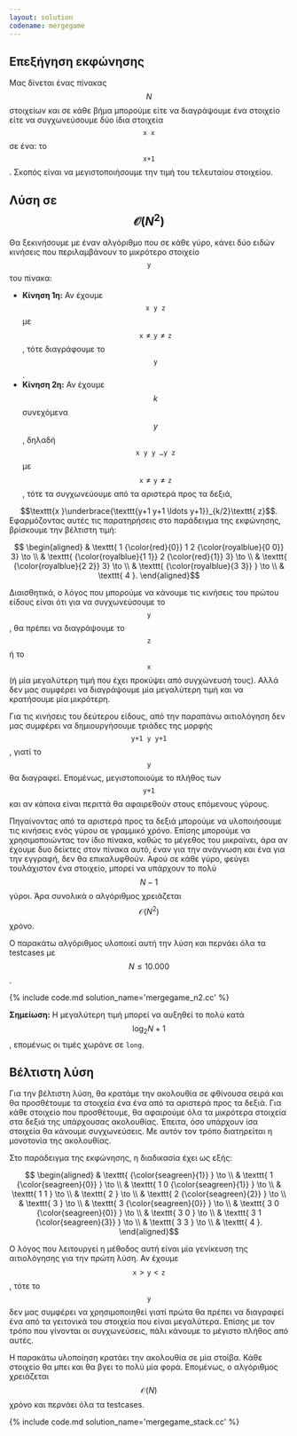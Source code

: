 ```yaml
---
layout: solution
codename: mergegame
---
```


## Επεξήγηση εκφώνησης

Μας δίνεται ένας πίνακας $$N$$ στοιχείων και σε κάθε βήμα μπορούμε είτε να διαγράψουμε ένα στοιχείο είτε να συγχωνεύσουμε δύο ίδια στοιχεία $$\texttt{x x}$$ σε ένα: το $$\texttt{x+1}$$. Σκοπός είναι να μεγιστοποιήσουμε την τιμή του τελευταίου στοιχείου.

## Λύση σε $$\mathcal{O}(N^2)$$

Θα ξεκινήσουμε με έναν αλγόριθμο που σε κάθε γύρο, κάνει δύο ειδών κινήσεις που περιλαμβάνουν το μικρότερο στοιχείο $$\texttt{y}$$ του πίνακα:
- **Κίνηση 1η:** Αν έχουμε $$\texttt{x y z}$$ με $$\texttt{x} \neq \texttt{y} \neq  \texttt{z}$$, τότε διαγράφουμε το $$\texttt{y}$$. 
- **Κίνηση 2η:** Αν έχουμε $$k$$ συνεχόμενα $$y$$, δηλαδή $$\texttt{x y y \ldots y z}$$ με $$\texttt{x} \neq \texttt{y} \neq  \texttt{z}$$, τότε τα συγχωνεύουμε από τα αριστερά προς τα δεξιά,
<center>
$$\texttt{x }\underbrace{\texttt{y+1 y+1 \ldots y+1}}_{k/2}\texttt{ z}$$. 
</center>
Εφαρμόζοντας αυτές τις παρατηρήσεις στο παράδειγμα της εκφώνησης, βρίσκουμε την βέλτιστη τιμή:

$$
\begin{aligned}
& \texttt{ 1 {\color{red}{0}} 1 2 {\color{royalblue}{0 0}} 3}  \to \\
& \texttt{ {\color{royalblue}{1 1}} 2 {\color{red}{1}} 3} \to \\
& \texttt{ {\color{royalblue}{2 2}} 3} \to \\
& \texttt{ {\color{royalblue}{3 3}} } \to \\
& \texttt{ 4 }.
\end{aligned}$$

Διαισθητικά, ο λόγος που μπορούμε να κάνουμε τις κινήσεις του πρώτου είδους είναι ότι για να συγχωνεύσουμε το $$\texttt{y}$$, θα πρέπει να διαγράψουμε το $$\texttt{z}$$ ή το $$\texttt{x}$$ (ή μία μεγαλύτερη τιμή που έχει προκύψει από συγχώνευσή τους). Αλλά δεν μας συμφέρει να διαγράψουμε μία μεγαλύτερη τιμή και να κρατήσουμε μία μικρότερη.

Για τις κινήσεις του δεύτερου είδους, από την παραπάνω αιτιολόγηση δεν μας συμφέρει να δημιουργήσουμε τριάδες της μορφής $$\texttt{y+1 y y+1}$$, γιατί το $$\texttt{y}$$ θα διαγραφεί. Επομένως, μεγιστοποιούμε το πλήθος των $$\texttt{y+1}$$ και αν κάποια είναι περιττά θα αφαιρεθούν στους επόμενους γύρους.

Πηγαίνοντας από τα αριστερά προς τα δεξιά μπορούμε να υλοποιήσουμε τις κινήσεις ενός γύρου σε γραμμικό χρόνο. Επίσης μπορούμε να χρησιμοποιώντας τον ίδιο πίνακα, καθώς το μέγεθος του μικραίνει, άρα αν έχουμε δυο δείκτες στον πίνακα αυτό, έναν για την ανάγνωση και ένα για την εγγραφή, δεν θα επικαλυφθούν. Αφού σε κάθε γύρο, φεύγει τουλάχιστον ένα στοιχείο, μπορεί να υπάρχουν το πολύ $$N - 1$$ γύροι. Άρα συνολικά ο αλγόριθμος χρειάζεται $$\mathcal{O}(N^2)$$ χρόνο. 

Ο παρακάτω αλγόριθμος υλοποιεί αυτή την λύση και περνάει όλα τα testcases με $$N \leq 10.000$$.

{% include code.md solution_name='mergegame_n2.cc'  %}

**Σημείωση:** Η μεγαλύτερη τιμή μπορεί να αυξηθεί το πολύ κατά $$\log_2 N + 1$$, επομένως οι τιμές χωράνε σε ``long``. 

## Βέλτιστη λύση

Για την βέλτιστη λύση, θα κρατάμε την ακολουθία σε φθίνουσα σειρά και θα προσθέτουμε τα στοιχεία ένα ένα από τα αριστερά προς τα δεξιά. Για κάθε στοιχείο που προσθέτουμε, θα αφαιρούμε όλα τα μικρότερα στοιχεία στα δεξιά της υπάρχουσας ακολουθίας. Έπειτα, όσο υπάρχουν ίσα στοιχεία θα κάνουμε συγχωνεύσεις. Με αυτόν τον τρόπο διατηρείται η μονοτονία της ακολουθίας. 

Στο παράδειγμα της εκφώνησης, η διαδικασία έχει ως εξής:

$$
\begin{aligned}
& \texttt{ {\color{seagreen}{1}} }  \to \\
& \texttt{ 1 {\color{seagreen}{0}} }  \to \\
& \texttt{ 1 0 {\color{seagreen}{1}} }  \to \\
& \texttt{ 1 1 }  \to \\
& \texttt{ 2 }  \to \\
& \texttt{ 2 {\color{seagreen}{2}} }  \to \\
& \texttt{ 3 }  \to \\
& \texttt{ 3 {\color{seagreen}{0}} }  \to \\
& \texttt{ 3 0 {\color{seagreen}{0}} }  \to \\
& \texttt{ 3 0 }  \to \\
& \texttt{ 3 1 {\color{seagreen}{3}} }  \to \\
& \texttt{ 3 3 }  \to \\
& \texttt{ 4 }.
\end{aligned}$$

Ο λόγος που λειτουργεί η μέθοδος αυτή είναι μία γενίκευση της αιτιολόγησης για την πρώτη λύση. Αν έχουμε $$\texttt{x} > \texttt{y} < \texttt{z}$$, τότε το $$\texttt{y}$$ δεν μας συμφέρει να χρησιμοποιηθεί γιατί πρώτα θα πρέπει να διαγραφεί ένα από τα γειτονικά του στοιχεία που είναι μεγαλύτερα. Επίσης με τον τρόπο που γίνονται οι συγχωνεύσεις, πάλι κάνουμε το μέγιστο πλήθος από αυτές.

Η παρακάτω υλοποίηση κρατάει την ακολουθία σε μία στοίβα. Κάθε στοιχείο θα μπει και θα βγει το πολύ μία φορά. Επομένως, ο αλγόριθμος χρειάζεται $$\mathcal{O}(N)$$ χρόνο και περνάει όλα τα testcases. 

 {% include code.md solution_name='mergegame_stack.cc'  %}

